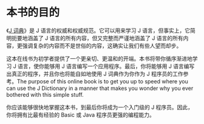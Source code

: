# 本书的目的

《[J 词典](https://www.jsoftware.com/help/dictionary/contents.htm)》是 J 语言的权威和权威规范。它可以用来学习 J 语言，但事实上，它简明扼要地涵盖了 J 语言的所有内容，但又完整而严谨地涵盖了 J 语言的所有内容，更强调复杂的内容而不是世俗的内容，这确实让我们有些人望而却步。

这本在线书为初学者提供了一个更亲切、更温和的开端。本书将带你循序渐进地学习 J 语言，使你能够用 J 语言编写一个应用程序。最后，你将能够用 J 语言编写出真正的程序，并且你也将能自如地使用 J 词典作为你作为 J 程序员的工作参考。The purpose of this online book is to get you up to speed where you can use the J Dictionary in a manner that makes you wonder why you ever bothered with this simple stuff.

你应该能够很快地掌握这本书，到最后你将成为一个入门级的 J 程序员。因此，你将拥有比最有经验的 Basic 或 Java 程序员更强的编程能力。

